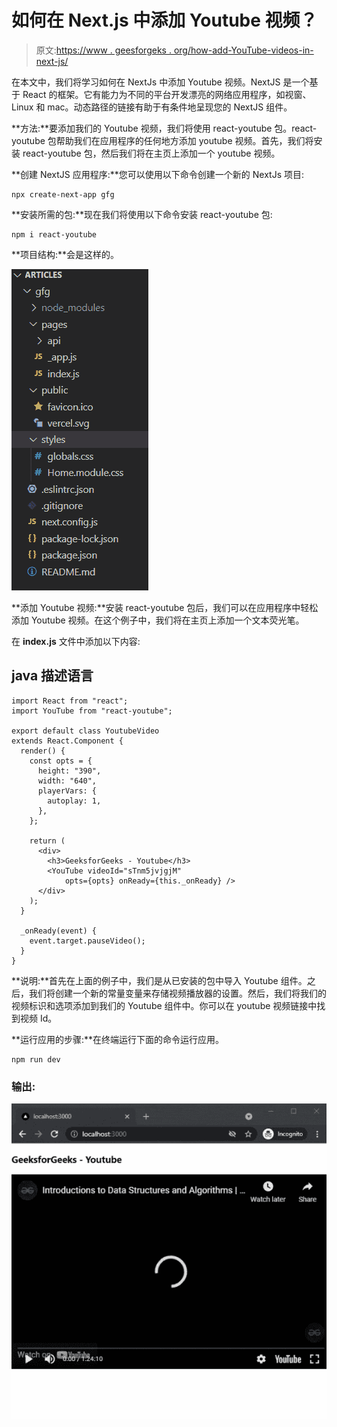 # 如何在 Next.js 中添加 Youtube 视频？

> 原文:[https://www . geesforgeks . org/how-add-YouTube-videos-in-next-js/](https://www.geeksforgeeks.org/how-to-add-youtube-videos-in-next-js/)

在本文中，我们将学习如何在 NextJs 中添加 Youtube 视频。NextJS 是一个基于 React 的框架。它有能力为不同的平台开发漂亮的网络应用程序，如视窗、Linux 和 mac。动态路径的链接有助于有条件地呈现您的 NextJS 组件。

**方法:**要添加我们的 Youtube 视频，我们将使用 react-youtube 包。react-youtube 包帮助我们在应用程序的任何地方添加 youtube 视频。首先，我们将安装 react-youtube 包，然后我们将在主页上添加一个 youtube 视频。

**创建 NextJS 应用程序:**您可以使用以下命令创建一个新的 NextJs 项目:

```
npx create-next-app gfg
```

**安装所需的包:**现在我们将使用以下命令安装 react-youtube 包:

```
npm i react-youtube
```

**项目结构:**会是这样的。

![](img/5fb51ccebb078290a762cc45f97079de.png)

**添加 Youtube 视频:**安装 react-youtube 包后，我们可以在应用程序中轻松添加 Youtube 视频。在这个例子中，我们将在主页上添加一个文本荧光笔。

在 **index.js** 文件中添加以下内容:

## java 描述语言

```
import React from "react";
import YouTube from "react-youtube";

export default class YoutubeVideo 
extends React.Component {
  render() {
    const opts = {
      height: "390",
      width: "640",
      playerVars: {
        autoplay: 1,
      },
    };

    return (
      <div>
        <h3>GeeksforGeeks - Youtube</h3>
        <YouTube videoId="sTnm5jvjgjM" 
            opts={opts} onReady={this._onReady} />
      </div>
    );
  }

  _onReady(event) {
    event.target.pauseVideo();
  }
}
```

**说明:**首先在上面的例子中，我们是从已安装的包中导入 Youtube 组件。之后，我们将创建一个新的常量变量来存储视频播放器的设置。然后，我们将我们的视频标识和选项添加到我们的 Youtube 组件中。你可以在 youtube 视频链接中找到视频 Id。

**运行应用的步骤:**在终端运行下面的命令运行应用。

```
npm run dev
```

### 输出:

![](img/2e0138d7ad969c56eaba5ffad0964682.png)